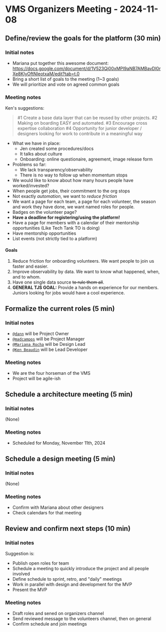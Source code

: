# VMS Organizers Meeting - 2024-11-08

## Define/review the goals for the platform (30 min)

### Initial notes
- Mariana put together this awesome document: https://docs.google.com/document/d/1V523Qj00xMPl9aNB7AMBavDl0rXe8KlyOftNIeotxaM/edit?tab=t.0
- Bring a short list of goals to the meeting (1~3 goals)
- We will prioritize and vote on agreed common goals

### Meeting notes
Ken's suggestions:
> #1 Create a base data layer that can be reused by other projects.
> #2 Making on boarding EASY and automated.
> #3 Encourage cross expertise collaboration
> #4 Opportunity for junior developer / designers looking for work to contribute in a meaningful way

- What we have in place:
  - Jen created some procedures/docs
  - It talks about culture
  - Onboarding: online questionaire, agreement, image release form
- Problems so far:
  - We lack transparency/observability
  - There is no way to follow up when momentum stops
- We would like to know about how many hours people have worked/invested?
- When people get jobs, their commitment to the org stops
- Not exactly _automation_, we want to _reduce friction_
- We want a page for each team, a page for each volunteer, the season and work they have done, we want named roles for people.
- Badges on the volunteer page?
- **Have a deadline for registering/using the platform!**
- Have a page for members with a calendar of their mentorship opportunities (Like Tech Tank TO is doing)
- Have mentorship opportunities
- List events (not strictly tied to a platform)

#### Goals

1. Reduce friction for onboarding volunteers. We want people to join us faster and easier.
2. Improve observability by data. We want to know what happened, when, and to whom.
3. Have one single data source ~~to rule them all~~.
4. **GENERAL TJS GOAL:** Provide a hands on experience for our members. Juniors looking for jobs would have a cool experience.

## Formalize the current roles (5 min)

### Initial notes
- [`@dann`](https://github.com/dxnn) will be Project Owner
- [`@madcampos`](https://github.com/madcampos) will be Project Manager
- [`@Mariana Rocha`](https://github.com/marianavrocha) will be Design Lead
- [`@Ken Beaudin`](https://github.com/kbventures) will be Lead Developer

### Meeting notes
- We are the four horseman of the VMS
- Project will be agile-ish

## Schedule a architecture meeting (5 min)

### Initial notes
(None)

### Meeting notes
- Scheduled for Monday, November 11th, 2024

## Schedule a design meeting (5 min)

### Initial notes
(None)

### Meeting notes
- Confirm with Mariana about other designers
- Check calendars for that meeting

## Review and confirm next steps (10 min)

### Initial notes
Suggestion is:
- Publish open roles for team
- Schedule a meeting to quickly introduce the project and all people involved
- Define schedule to sprint, retro, and "daily" meetings
- Work in parallel with design and development for the MVP
- Present the MVP

### Meeting notes

- Draft roles and sened on organizers channel
- Send reviewed message to the volunteers channel, then on general
- Confirm schedule and join meetings

